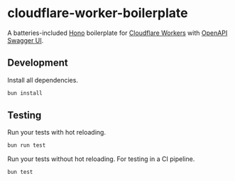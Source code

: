 # cloudflare-worker-boilerplate

A batteries-included [Hono](https://hono.dev/) boilerplate for [Cloudflare Workers](https://workers.cloudflare.com/) with [OpenAPI Swagger UI](https://swagger.io/specification/).

## Development

Install all dependencies.

```bash
bun install
```

## Testing

Run your tests with hot reloading.

```bash
bun run test
```

Run your tests without hot reloading. For testing in a CI pipeline.

```bash
bun test
```
